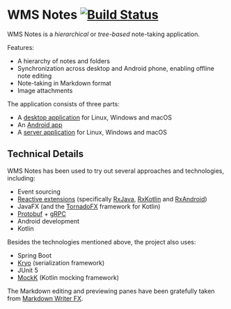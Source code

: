 # WMS Notes [![Build Status](https://travis-ci.org/scheleaap/wmsnotes-desktop-java.svg?branch=master)](https://travis-ci.org/scheleaap/wmsnotes-desktop-java)

WMS Notes is a *hierarchical* or *tree-based* note-taking application.

Features:
* A hierarchy of notes and folders
* Synchronization across desktop and Android phone, enabling offline note editing
* Note-taking in Markdown format
* Image attachments

The application consists of three parts:
* A [desktop application](desktop/README.md) for Linux, Windows and macOS
* An [Android app](https://github.com/scheleaap/wmsnotes-android)
* A [server application](server/README.md) for Linux, Windows and macOS

## Technical Details

WMS Notes has been used to try out several approaches and technologies, including:
* Event sourcing
* [Reactive extensions](http://reactivex.io/) (specifically [RxJava](https://www.google.com/search?client=firefox-b&q=rxjava), [RxKotlin](https://github.com/ReactiveX/RxKotlin) and [RxAndroid](https://github.com/ReactiveX/RxAndroid))
* JavaFX (and the [TornadoFX](https://tornadofx.io/) framework for Kotlin)
* [Protobuf](https://developers.google.com/protocol-buffers/) + [gRPC](https://grpc.io/)
* Android development
* Kotlin

Besides the technologies mentioned above, the project also uses:
* Spring Boot
* [Kryo](https://github.com/EsotericSoftware/kryo) (serialization framework)
* JUnit 5
* [MockK](https://mockk.io/) (Kotlin mocking framework)

The Markdown editing and previewing panes have been gratefully taken from [Markdown Writer FX](https://github.com/JFormDesigner/markdown-writer-fx).
